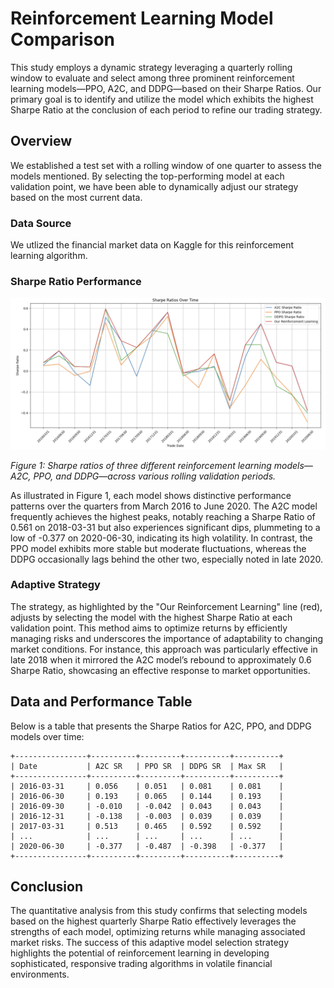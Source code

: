 # Reinforcement Learning Model Comparison

This study employs a dynamic strategy leveraging a quarterly rolling window to evaluate and select among three prominent reinforcement learning models—PPO, A2C, and DDPG—based on their Sharpe Ratios. Our primary goal is to identify and utilize the model which exhibits the highest Sharpe Ratio at the conclusion of each period to refine our trading strategy. 

## Overview

We established a test set with a rolling window of one quarter to assess the models mentioned. By selecting the top-performing model at each validation point, we have been able to dynamically adjust our strategy based on the most current data. 

### Data Source

We utlized the financial market data on Kaggle for this reinforcement learning algorithm. 

### Sharpe Ratio Performance

<img src="images/sharpe_ratios.png" alt="Sample Image" width="1000">

*Figure 1: Sharpe ratios of three different reinforcement learning models—A2C, PPO, and DDPG—across various rolling validation periods.*

As illustrated in Figure 1, each model shows distinctive performance patterns over the quarters from March 2016 to June 2020. The A2C model frequently achieves the highest peaks, notably reaching a Sharpe Ratio of 0.561 on 2018-03-31 but also experiences significant dips, plummeting to a low of -0.377 on 2020-06-30, indicating its high volatility. In contrast, the PPO model exhibits more stable but moderate fluctuations, whereas the DDPG occasionally lags behind the other two, especially noted in late 2020.

### Adaptive Strategy

The strategy, as highlighted by the "Our Reinforcement Learning" line (red), adjusts by selecting the model with the highest Sharpe Ratio at each validation point. This method aims to optimize returns by efficiently managing risks and underscores the importance of adaptability to changing market conditions. For instance, this approach was particularly effective in late 2018 when it mirrored the A2C model’s rebound to approximately 0.6 Sharpe Ratio, showcasing an effective response to market opportunities.

## Data and Performance Table

Below is a table that presents the Sharpe Ratios for A2C, PPO, and DDPG models over time:

```plaintext
+----------------+----------+---------+----------+----------+
| Date           | A2C SR   | PPO SR  | DDPG SR  | Max SR   |
+----------------+----------+---------+----------+----------+
| 2016-03-31     | 0.056    | 0.051   | 0.081    | 0.081    |
| 2016-06-30     | 0.193    | 0.065   | 0.144    | 0.193    |
| 2016-09-30     | -0.010   | -0.042  | 0.043    | 0.043    |
| 2016-12-31     | -0.138   | -0.003  | 0.039    | 0.039    |
| 2017-03-31     | 0.513    | 0.465   | 0.592    | 0.592    |
| ...            | ...      | ...     | ...      | ...      |
| 2020-06-30     | -0.377   | -0.487  | -0.398   | -0.377   |
+----------------+----------+---------+----------+----------+
```
## Conclusion

The quantitative analysis from this study confirms that selecting models based on the highest quarterly Sharpe Ratio effectively leverages the strengths of each model, optimizing returns while managing associated market risks. The success of this adaptive model selection strategy highlights the potential of reinforcement learning in developing sophisticated, responsive trading algorithms in volatile financial environments.
